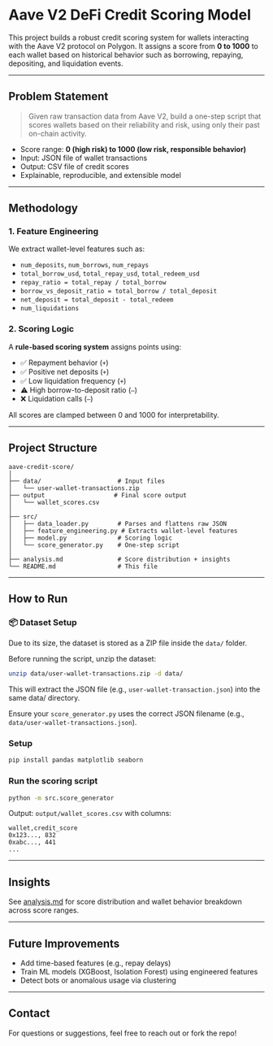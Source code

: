 # Aave V2 DeFi Credit Scoring Model

This project builds a robust credit scoring system for wallets interacting with the Aave V2 protocol on Polygon. It assigns a score from **0 to 1000** to each wallet based on historical behavior such as borrowing, repaying, depositing, and liquidation events.

---

## Problem Statement

> Given raw transaction data from Aave V2, build a one-step script that scores wallets based on their reliability and risk, using only their past on-chain activity.

- Score range: **0 (high risk) to 1000 (low risk, responsible behavior)**
- Input: JSON file of wallet transactions
- Output: CSV file of credit scores
- Explainable, reproducible, and extensible model

---

## Methodology

### 1. Feature Engineering
We extract wallet-level features such as:
- `num_deposits`, `num_borrows`, `num_repays`
- `total_borrow_usd`, `total_repay_usd`, `total_redeem_usd`
- `repay_ratio = total_repay / total_borrow`
- `borrow_vs_deposit_ratio = total_borrow / total_deposit`
- `net_deposit = total_deposit - total_redeem`
- `num_liquidations`

### 2. Scoring Logic
A **rule-based scoring system** assigns points using:
- ✅ Repayment behavior (`+`)
- ✅ Positive net deposits (`+`)
- ✅ Low liquidation frequency (`+`)
- ⚠️ High borrow-to-deposit ratio (`–`)
- ❌ Liquidation calls (`–`)

All scores are clamped between 0 and 1000 for interpretability.

---

## Project Structure

```
aave-credit-score/
│
├── data/                     # Input files
│   └── user-wallet-transactions.zip
├── output                   # Final score output
│   └── wallet_scores.csv
│
├── src/
│   ├── data_loader.py        # Parses and flattens raw JSON
│   ├── feature_engineering.py # Extracts wallet-level features
│   ├── model.py              # Scoring logic
│   └── score_generator.py    # One-step script
│
├── analysis.md               # Score distribution + insights
└── README.md                 # This file
```

---

## How to Run

### 📦 Dataset Setup

Due to its size, the dataset is stored as a ZIP file inside the `data/` folder.

Before running the script, unzip the dataset:

```bash
unzip data/user-wallet-transactions.zip -d data/
```
This will extract the JSON file (e.g., `user-wallet-transaction.json`) into the same data/ directory.

Ensure your `score_generator.py` uses the correct JSON filename (e.g., `data/user-wallet-transactions.json`).

### Setup

```bash
pip install pandas matplotlib seaborn
````

### Run the scoring script

```bash
python -m src.score_generator
```

Output: `output/wallet_scores.csv` with columns:

```csv
wallet,credit_score
0x123..., 832
0xabc..., 441
...
```

---

## Insights

See [analysis.md](./analysis.md) for score distribution and wallet behavior breakdown across score ranges.

---

## Future Improvements

* Add time-based features (e.g., repay delays)
* Train ML models (XGBoost, Isolation Forest) using engineered features
* Detect bots or anomalous usage via clustering

---

## Contact

For questions or suggestions, feel free to reach out or fork the repo!
